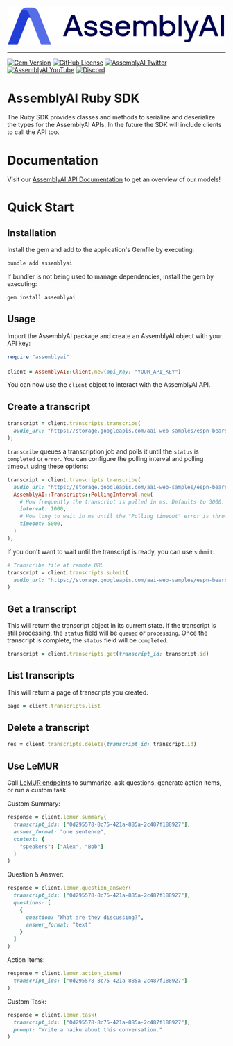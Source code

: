 <img src="https://github.com/AssemblyAI/assemblyai-node-sdk/blob/main/assemblyai.png?raw=true" width="500"/>

---

[![Gem Version](https://img.shields.io/gem/v/assemblyai)](https://rubygems.org/gems/assemblyai)
[![GitHub License](https://img.shields.io/github/license/AssemblyAI/assemblyai-ruby-sdk)](https://github.com/AssemblyAI/assemblyai-ruby-sdk/blob/main/LICENSE)
[![AssemblyAI Twitter](https://img.shields.io/twitter/follow/AssemblyAI?label=%40AssemblyAI&style=social)](https://twitter.com/AssemblyAI)
[![AssemblyAI YouTube](https://img.shields.io/youtube/channel/subscribers/UCtatfZMf-8EkIwASXM4ts0A)](https://www.youtube.com/@AssemblyAI)
[![Discord](https://img.shields.io/discord/875120158014853141?logo=discord&label=Discord&link=https%3A%2F%2Fdiscord.com%2Fchannels%2F875120158014853141&style=social)
](https://assemblyai.com/discord)

# AssemblyAI Ruby SDK

The Ruby SDK provides classes and methods to serialize and deserialize the types for the AssemblyAI APIs.
In the future the SDK will include clients to call the API too.

# Documentation

Visit our [AssemblyAI API Documentation](https://www.assemblyai.com/docs) to get an overview of our models!

# Quick Start

## Installation

Install the gem and add to the application's Gemfile by executing:

```bash
bundle add assemblyai
```

If bundler is not being used to manage dependencies, install the gem by executing:

```bash
gem install assemblyai
```

## Usage
Import the AssemblyAI package and create an AssemblyAI object with your API key:

```ruby
require "assemblyai"

client = AssemblyAI::Client.new(api_key: "YOUR_API_KEY")
```
You can now use the `client` object to interact with the AssemblyAI API.

## Create a transcript

```ruby
transcript = client.transcripts.transcribe(
  audio_url: "https://storage.googleapis.com/aai-web-samples/espn-bears.m4a",
);
```

`transcribe` queues a transcription job and polls it until the `status` is `completed` or `error`.
You can configure the polling interval and polling timeout using these options:

```ruby
transcript = client.transcripts.transcribe(
  audio_url: "https://storage.googleapis.com/aai-web-samples/espn-bears.m4a",
  AssemblyAI::Transcripts::PollingInterval.new(
    # How frequently the transcript is polled in ms. Defaults to 3000.
    interval: 1000,
    # How long to wait in ms until the "Polling timeout" error is thrown. Defaults to infinite (-1).
    timeout: 5000,
  )
);
```

If you don't want to wait until the transcript is ready, you can use `submit`:

```ruby
# Transcribe file at remote URL
transcript = client.transcripts.submit(
  audio_url: "https://storage.googleapis.com/aai-web-samples/espn-bears.m4a"
)
```

## Get a transcript

This will return the transcript object in its current state. If the transcript is still processing, the `status` field will be `queued` or `processing`. Once the transcript is complete, the `status` field will be `completed`.

```ruby
transcript = client.transcripts.get(transcript_id: transcript.id)
```

## List transcripts

This will return a page of transcripts you created.

```ruby
page = client.transcripts.list
```

## Delete a transcript

```ruby
res = client.transcripts.delete(transcript_id: transcript.id)
```

## Use LeMUR

Call [LeMUR endpoints](https://www.assemblyai.com/docs/API%20reference/lemur) to summarize, ask questions, generate action items, or run a custom task.

Custom Summary:

```ruby
response = client.lemur.summary(
  transcript_ids: ["0d295578-8c75-421a-885a-2c487f188927"],
  answer_format: "one sentence",
  context: {
    "speakers": ["Alex", "Bob"]
  }
)
```

Question & Answer:

```ruby
response = client.lemur.question_answer(
  transcript_ids: ["0d295578-8c75-421a-885a-2c487f188927"],
  questions: [
    {
      question: "What are they discussing?",
      answer_format: "text"
    }
  ]
)
```

Action Items:

```ruby
response = client.lemur.action_items(
  transcript_ids: ["0d295578-8c75-421a-885a-2c487f188927"]
)
```

Custom Task:

```ruby
response = client.lemur.task(
  transcript_ids: ["0d295578-8c75-421a-885a-2c487f188927"],
  prompt: "Write a haiku about this conversation."
)
```
